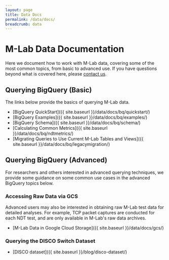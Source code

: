 ```yaml
---
layout: page
title: Data Docs
permalink: /data/docs/
breadcrumb: data
---
```


# M-Lab Data Documentation

Here we document how to work with M-Lab data, covering some of the most common topics, from basic to advanced use. If you have questions beyond what is covered here, please [contact us](mailto:support@measurementlab.net).

## Querying BigQuery (Basic)

The links below provide the basics of querying M-Lab data.

* [BigQuery QuickStart]({{ site.baseurl }}/data/docs/bq/quickstart/)
* [BigQuery Examples]({{ site.baseurl }}/data/docs/bq/examples/)
* [BigQuery Schema]({{ site.baseurl }}/data/docs/bq/schema/)
* [Calculating Common Metrics]({{ site.baseurl }}/data/docs/bq/ndtmetrics/)
* [Migrating Queries to Use Current M-Lab Tables and Views]({{ site.baseurl }}/data/docs/bq/legacymigration/)

## Querying BigQuery (Advanced)

For researchers and others interested in advanced querying techniques, we provide some guidance on some common use cases in the advanced BigQuery topics below.

### Accessing Raw Data via GCS

Advanced users may also be interested in obtaining raw M-Lab test data for detailed analyses. For example, TCP packet captures are conducted for each NDT test, and are only available in M-Lab's raw data archives.

* [M-Lab Data in Google Cloud Storage]({{ site.baseurl }}/data/docs/gcs/)

### Querying the DISCO Switch Dataset

* [DISCO dataset]({{ site.baseurl }}/blog/disco-dataset/)

